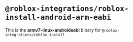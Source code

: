# `@roblox-integrations/roblox-install-android-arm-eabi`

This is the **armv7-linux-androideabi** binary for `@roblox-integrations/roblox-install`
